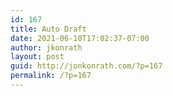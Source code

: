 ```yaml
---
id: 167
title: Auto Draft
date: 2021-06-10T17:02:37-07:00
author: jkonrath
layout: post
guid: http://jonkonrath.com/?p=167
permalink: /?p=167
---
```

